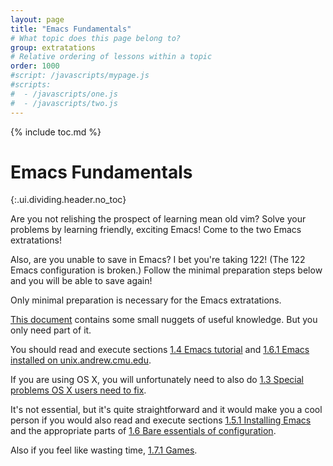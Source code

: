 ```yaml
---
layout: page
title: "Emacs Fundamentals"
# What topic does this page belong to?
group: extratations
# Relative ordering of lessons within a topic
order: 1000
#script: /javascripts/mypage.js
#scripts:
#  - /javascripts/one.js
#  - /javascripts/two.js
---
```



{% include toc.md %}

# Emacs Fundamentals
{:.ui.dividing.header.no_toc}

Are you not relishing the prospect of learning mean old vim?
Solve your problems by learning friendly, exciting Emacs!
Come to the two Emacs extratations!

Also, are you unable to save in Emacs? I bet you're taking 122!
(The 122 Emacs configuration is broken.)
Follow the minimal preparation steps below and you will be able to save again!

Only minimal preparation is necessary for the Emacs extratations.

[This document](http://cmu.io/~sbaugh/emacs.html) contains some small nuggets
of useful knowledge.
But you only need part of it.

You should read and execute sections
[1.4 Emacs tutorial](http://cmu.io/~sbaugh/emacs.html#sec-1-4)
and
[1.6.1 Emacs installed on unix.andrew.cmu.edu](http://cmu.io/~sbaugh/emacs.html#sec-1-6-1).

If you are using OS X, you will unfortunately need to also do
[1.3 Special problems OS X users need to fix](http://cmu.io/~sbaugh/emacs.html#sec-1-3).

It's not essential, but it's quite straightforward and it would
make you a cool person if you would also read and execute sections
[1.5.1 Installing Emacs](http://cmu.io/~sbaugh/emacs.html#sec-1-5-1)
and the appropriate parts of
[1.6 Bare essentials of configuration](http://cmu.io/~sbaugh/emacs.html#sec-1-6).

Also if you feel like wasting time,
[1.7.1 Games](http://cmu.io/~sbaugh/emacs.html#sec-1-7-1).
